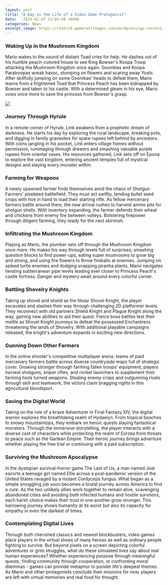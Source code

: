 ```yaml
---
layout: post
title: "A Day in the Life of a Video Game Protagonist"
date:   2024-02-07 13:05:48 +0000
categories: News
excerpt_image: https://static0.gamerantimages.com/wordpress/wp-content/uploads/Video-Game-Protagonists-Brown-Haired-White-Guys.jpg?q=50&amp;fit=crop&amp;w=738&amp;h=981
---
```

### Waking Up in the Mushroom Kingdom
Mario wakes to the sound of distant Toad cries for help. He dashes out of his humble peach-colored house to see King Bowser's Koopa Troop attacking the Mushroom Kingdom once again. Goombas and Koopa Paratroopas wreak havoc, stomping on flowers and scaring away Yoshi. After skillfully jumping on some Goombas' heads to defeat them, Mario learns from a frightened Toad that Princess Peach has been kidnapped by Bowser and taken to his castle. With a determined gleam in his eye, Mario vows once more to save the princess from Bowser's grasp.


![](https://static0.gamerantimages.com/wordpress/wp-content/uploads/Video-Game-Protagonists-Brown-Haired-White-Guys.jpg?q=50&amp;fit=crop&amp;w=738&amp;h=981)
### Journey Through Hyrule  
In a remote corner of Hyrule, Link awakens from a prophetic dream of darkness. He starts his day by exploring the rural landscape, breaking pots, and digging in family gravesites for spare rupees left behind by ancestors. With coins jangling in his pocket, Link enters village homes without permission, rummaging through drawers and smashing valuable purple rupees from oriental vases. His resources gathered, Link sets off on Epona to explore the vast kingdom, entering ancient temples full of mystical designs and slaying every monster within. 

### Farming for Weapons
A newly spawned farmer finds themselves amid the chaos of Shotgun Farmers' pixelated battlefield. They must act swiftly, tending bullet seed crops with hoe in hand to load their starting rifle. As fellow mercenary farmers battle around them, the new arrival rushes to harvest ammo pits for shotgun shells. With inventory expanding, the farmer defends their wheat and chickens from enemy fire between volleys. Bolstering firepower through diligent farming, they ready for the next skirmish.

### Infiltrating the Mushroom Kingdom  
Playing as Mario, the plumber sets off through the Mushroom Kingdom once more. He makes his way through levels full of surprises; smashing question blocks to find power-ups, eating super mushrooms to grow big and strong, and using fire flowers to throw fireballs at enemies. Jumping on spiked turtle enemies and dodging snapping piranha plants, Mario navigates twisting subterranean pipe levels leading ever closer to Princess Peach's castle fortress. Danger and mystery await around every colorful corner.

### Battling Shovelry Knights
Taking up shovel and shield as the titular Shovel Knight, the player excavates and slashes their way through challenging 2D platformer levels. They reconnect with old partners Shield Knight and Plague Knight along the way, gaining new abilities to aid their quest. Fierce boss battles test their mettle as Shovel Knight journeys to defeat the possessed Enchantress threatening the lands of Shovelry. With additional playable campaigns released, the knight's adventure expands in exciting new directions.

### Gunning Down Other Farmers  
In the online shooter's competitive multiplayer arena, teams of paid mercenary farmers battle across diverse countryside maps full of strategic cover. Growing stronger through farming fallen troops' equipment, players harvest shotguns, sniper rifles, and rocket launchers to supplement their farming tools turned weapons. Stealing enemy crops and outgunning rivals through skill and teamwork, the victors claim bragging rights in this agricultural bloodsport.

### Saving the Digital World
Taking on the role of a brave Adventurer in Final Fantasy XIV, the digital warrior explores the breathtaking realm of Hydaelyn. From tropical beaches to snowy mountaintops, they embark on heroic quests slaying fantastical monsters. Through the immersive storytelling, the player interacts with a diverse cast of characters while protecting the realm of Eorzea from threats to peace such as the Garlean Empire. Their heroic journey brings adventure whether playing the free trial or continuing with a paid subscription.

### Surviving the Mushroom Apocalypse 
In the dystopian survival-horror game The Last of Us, a man named Joel escorts a teenage girl named Ellie across a post-pandemic version of the United States ravaged by a mutant Cordyceps fungus. What began as a simple smuggling job soon becomes a brutal journey across America to find a cure. As the two unlikely allies work together to remain alive, scavenging abandoned cities and avoiding both infected humans and hostile survivors, each harsh choice makes their trust in one another grow stronger. This harrowing journey shows humanity at its worst but also its capacity for empathy in even the darkest of times.

### Contemplating Digital Lives
Through both cherished classics and newest blockbusters, video games place players in the virtual shoes of many heroes as well as ordinary people fighting to survive. But beyond pixels on a screen depicting colorful adventures or grim struggles, what do these simulated lives say about real human experiences? Whether experiencing purpose through meaningful quests, finding community through cooperation, or confronting moral dilemmas - games can provide metaphor to ponder life's deepest themes. As Mario and other protagonists conclude their missions for now, players are left with virtual memories and real food for thought.